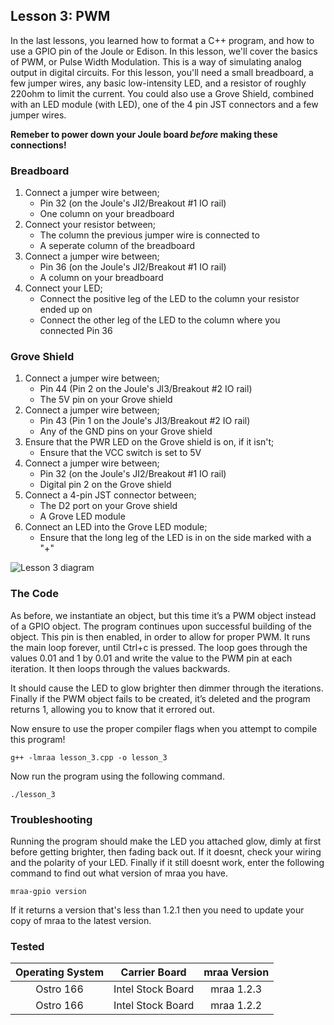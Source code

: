 ## Lesson 3: PWM

In the last lessons, you learned how to format a C++ program, and how to use a GPIO pin of the Joule or Edison. In this lesson, we'll cover the basics of PWM, or Pulse Width Modulation. This is a way of simulating analog output in digital circuits. For this lesson, you'll need a small breadboard, a few jumper wires, any basic low-intensity LED, and a resistor of roughly 220ohm to limit the current. You could also use a Grove Shield, combined with an LED module (with LED), one of the 4 pin JST connectors and a few jumper wires.

**Remeber to power down your Joule board _before_ making these connections!**

### Breadboard

1. Connect a jumper wire between;
	* Pin 32 (on the Joule's JI2/Breakout #1 IO rail)
	* One column on your breadboard
2. Connect your resistor between;
	* The column the previous jumper wire is connected to
	* A seperate column of the breadboard
3. Connect a jumper wire between;
	* Pin 36 (on the Joule's JI2/Breakout #1 IO rail)
	* A column on your breadboard
4. Connect your LED;
	* Connect the positive leg of the LED to the column your resistor ended up on
	* Connect the other leg of the LED to the column where you connected Pin 36

### Grove Shield

1. Connect a jumper wire between;
	* Pin 44 (Pin 2 on the Joule's JI3/Breakout #2 IO rail)
	* The 5V pin on your Grove shield
2. Connect a jumper wire between;
	* Pin 43 (Pin 1 on the Joule's JI3/Breakout #2 IO rail)
	* Any of the GND pins on your Grove shield
3. Ensure that the PWR LED on the Grove shield is on, if it isn't;
	* Ensure that the VCC switch is set to 5V
4. Connect a jumper wire between;
	* Pin 32 (on the Joule's JI2/Breakout #1 IO rail)
	* Digital pin 2 on the Grove shield
5. Connect a 4-pin JST connector between;
	* The D2 port on your Grove shield
	* A Grove LED module
6. Connect an LED into the Grove LED module;
	* Ensure that the long leg of the LED is in on the side marked with a "+"
	
![Lesson 3 diagram](joule-code-samples/exploring-cpp/lesson_3_pwm/lesson_3_diagram.jpg )

### The Code

As before, we instantiate an object, but this time it’s a PWM object instead of a GPIO object. The program continues upon successful building of the object. This pin is then enabled, in order to allow for proper PWM. It runs the main loop forever, until Ctrl+c is pressed. The loop goes through the values 0.01 and 1 by 0.01 and write the value to the PWM pin at each iteration. It then loops through the values backwards.

It should cause the LED to glow brighter then dimmer through the iterations. Finally if the PWM object fails to be created, it’s deleted and the program returns 1, allowing you to know that it errored out.

Now ensure to use the proper compiler flags when you attempt to compile this program!

`g++ -lmraa lesson_3.cpp -o lesson_3`

Now run the program using the following command.

`./lesson_3`

### Troubleshooting

Running the program should make the LED you attached glow, dimly at first before getting brighter, then fading back out. If it doesnt, check your wiring and the polarity of your LED. Finally if it still doesnt work, enter the following command to find out what version of mraa you have.

`mraa-gpio version`

If it returns a version that's less than 1.2.1 then you need to update your copy of mraa to the latest version.

[//]: # (Insert link to installing mraa on GT)

### Tested
|	Operating System	|	Carrier Board	|	mraa Version	|
|:---------------------:|:-----------------:|:-----------------:|
|	Ostro 166			|Intel Stock Board	|	mraa 1.2.3		|
|	Ostro 166 			|Intel Stock Board	|	mraa 1.2.2		|
